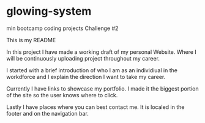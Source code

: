 # glowing-system
min bootcamp coding projects 
Challenge #2

This is my README 

In this project I have made a working draft of my personal Website. Where I will be continuously uploading project throughout my career. 

I started with a brief introduction of who I am as an individiual in the workdforce and I explain the direction I want to take my career.

Currently I have links to showcase my portfolio. I made it the biggest portion of the site so the user knows where to click. 

Lastly I have places where you can best contact me. It is localed in the footer and on the navigation bar. 


